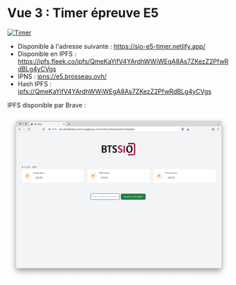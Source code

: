 # Vue 3 : Timer épreuve E5

[![Timer](https://img.youtube.com/vi/_cMkRmXe4sw/0.jpg)](https://www.youtube.com/watch?v=_cMkRmXe4sw)

- Disponible à l'adresse suivante : <https://sio-e5-timer.netlify.app/>
- Disponible en IPFS : <https://ipfs.fleek.co/ipfs/QmeKaYifV4YArdhWWiWEgA8As7ZKezZ2PfwRdBLg4yCVgs>
- IPNS : [ipns://e5.brosseau.ovh/](ipns://e5.brosseau.ovh/)
- Hash IPFS : [ipfs://QmeKaYifV4YArdhWWiWEgA8As7ZKezZ2PfwRdBLg4yCVgs](ipfs://QmeKaYifV4YArdhWWiWEgA8As7ZKezZ2PfwRdBLg4yCVgs)

IPFS disponible par Brave :

![IPFS Brave](./brave_ipfs.png)